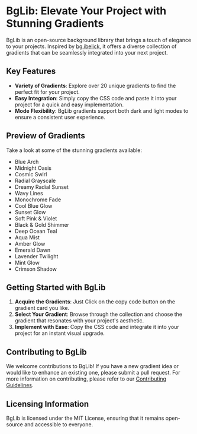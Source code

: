 # BgLib: Elevate Your Project with Stunning Gradients

BgLib is an open-source background library that brings a touch of elegance to your projects. Inspired by [bg.ibelick](https://bg.ibelick.com), it offers a diverse collection of gradients that can be seamlessly integrated into your next project.

## Key Features

* **Variety of Gradients**: Explore over 20 unique gradients to find the perfect fit for your project.
* **Easy Integration**: Simply copy the CSS code and paste it into your project for a quick and easy implementation.
* **Mode Flexibility**: BgLib gradients support both dark and light modes to ensure a consistent user experience.

## Preview of Gradients

Take a look at some of the stunning gradients available:

* Blue Arch
* Midnight Oasis
* Cosmic Swirl
* Radial Grayscale
* Dreamy Radial Sunset
* Wavy Lines
* Monochrome Fade
* Cool Blue Glow
* Sunset Glow
* Soft Pink & Violet
* Black & Gold Shimmer
* Deep Ocean Teal
* Aqua Mist
* Amber Glow
* Emerald Dawn
* Lavender Twilight
* Mint Glow
* Crimson Shadow

## Getting Started with BgLib

1. **Acquire the Gradients**: Just Click on the copy code button on the gradient card you like.
2. **Select Your Gradient**: Browse through the collection and choose the gradient that resonates with your project's aesthetic.
3. **Implement with Ease**: Copy the CSS code and integrate it into your project for an instant visual upgrade.

## Contributing to BgLib

We welcome contributions to BgLib! If you have a new gradient idea or would like to enhance an existing one, please submit a pull request. For more information on contributing, please refer to our [Contributing Guidelines](CONTRIBUTING.md).

## Licensing Information

BgLib is licensed under the MIT License, ensuring that it remains open-source and accessible to everyone.
